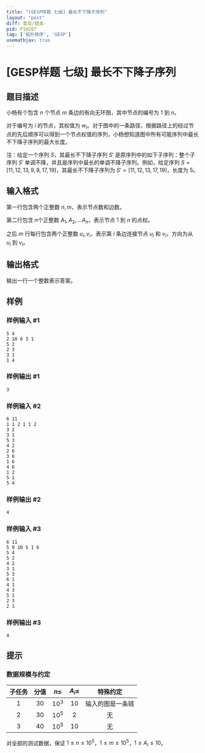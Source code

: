 ```yaml
---
title: "[GESP样题 七级] 最长不下降子序列"
layout: "post"
diff: 普及/提高-
pid: P10287
tag: ['拓扑排序', 'GESP']
usemathjax: true
---
```


# [GESP样题 七级] 最长不下降子序列
## 题目描述

小杨有个包含 $n$ 个节点 $m$ 条边的有向无环图，其中节点的编号为 $1$ 到 $n$。

对于编号为 $i$ 的节点，其权值为 $w_i$。对于图中的一条路径，根据路径上的经过节点的先后顺序可以得到一个节点权值的序列，小杨想知道图中所有可能序列中最长不下降子序列的最大长度。

注：给定一个序列 $S$，其最长不下降子序列 $S'$ 是原序列中的如下子序列：整个子序列 $S'$ 单调不降，并且是序列中最长的单调不降子序列。例如，给定序列 $S = [11,12,13,9,8,17,19]$，其最长不下降子序列为 $S'=[11,12,13,17,19]$，长度为 $5$。
## 输入格式

第一行包含两个正整数 $n,m$，表示节点数和边数。 
 
第二行包含 $n$个正整数 $A_1, A_2, \dots A_n$，表示节点 $1$ 到 $n$ 的点权。  

之后 $m$ 行每行包含两个正整数 $u_i, v_i$，表示第 $i$ 条边连接节点 $u_i$ 和 $v_i$，方向为从 $u_i$ 到 $v_i$。
## 输出格式

输出一行一个整数表示答案。
## 样例

### 样例输入 #1
```
5 4
2 10 6 3 1
5 2
2 3
3 1
1 4
```
### 样例输出 #1
```
3
```
### 样例输入 #2
```
6 11
1 1 2 1 1 2
3 2
3 1
5 3
4 2
2 6
3 6
1 6
4 6
1 2
5 1
5 4
```
### 样例输出 #2
```
4
```
### 样例输入 #3
```
6 11
5 9 10 5 1 6
5 4
5 2
4 2
3 1
5 3
6 1
4 1
4 3
5 1
2 3
2 1
```
### 样例输出 #3
```
4
```
## 提示

### 数据规模与约定

| 子任务 | 分值 | $n\le$ | $A_i \le$ | 特殊约定 |
| :-: | :-: | :-: | :-: | :-:|
| $1$ | $30$ | $10^3$ | $10$ | 输入的图是一条链 |
| $2$ | $30$ | $10^5$ | $2$ | 无 |
| $3$ | $40$ | $10^5$ | $10$ | 无|

对全部的测试数据，保证 $1 \leq n \leq 10^5$，$1 \leq m \leq 10^5$，$1 \leq A_i \leq 10$。

